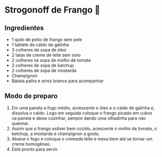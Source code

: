 # Strogonoff de Frango :chicken:

## Ingredientes

* 1 quilo de peito de frango sem pele
* 1 tablete de caldo de galinha
* 3 colheres de sopa de óleo
* 2 latas de creme de leite sem soro
* 2 colheres se sopa de molho de tomate
* 2 colheres de sopa de katchup
* 2 colheres de sopa de mostarda
* Champignon
* Batata palha e arroz branco para acompanhar

## Modo de preparo
1. Em uma panela a fogo médio, acrescente o óleo e o caldo de galinha e, dissolva o caldo. Logo em seguida coloque o frango picado em cubos na panela e deixe cozinhar, sempre dando uma olhadinha para não queimar.
2. Assim que o frango estiver bem cozido, acescente o molho de tomate, o ketchup, a mostarda e champignon a gosto.
3. Abaixe o fogo e coloque o cremede leite e mexa bem até se tornar um creme homogêneo.
4. Está pronto para servir.
